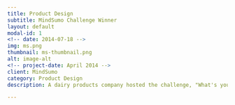 ```yaml
---
title: Product Design
subtitle: MindSumo Challenge Winner 
layout: default
modal-id: 1
<!-- date: 2014-07-18 -->
img: ms.png
thumbnail: ms-thumbnail.png
alt: image-alt
<!-- project-date: April 2014 -->
client: MindSumo 
category: Product Design
description: A dairy products company hosted the challenge, "What's your idea for the perfect dairy-based item to start your day?" on the MindSumo platform, for developing next-gen dairy products. Our product design ranked 9 in the competiton. 

---
```

